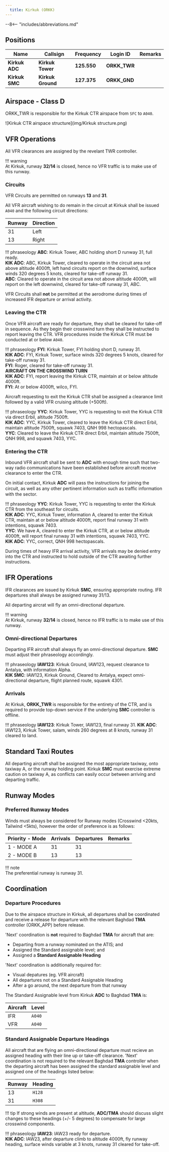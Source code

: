 ```yaml
---
  title: Kirkuk (ORKK)
---
```


--8<-- "includes/abbreviations.md"

## Positions

|    Name   | Callsign	| Frequency | Login ID | Remarks |
| --------- | --------	| ---------	| -------- | ------- |
| **Kirkuk ADC** | **Kirkuk Tower** | **125.550** | **ORKK_TWR** | |
| **Kirkuk SMC** | **Kirkuk Ground** | **127.375** | **ORKK_GND**	| |

## Airspace - Class D

ORKK_TWR is responsible for the Kirkuk CTR airspace from `SFC` to `A040`.

![Kirkuk CTR airspace structure](img/Kirkuk structure.png)

## VFR Operations
All VFR clearances are assigned by the revelant TWR controller.

!!! warning   
    At Kirkuk, runway **32/14** is closed, hence no VFR traffic is to make use of this runway.

### Circuits
VFR Circuits are permitted on runways **13** and **31**. 

All VFR aircraft wishing to do remain in the circuit at Kirkuk shall be issued `A040` and the following circuit directions:

| Runway | Direction |
| ------ | --------- |
|   31   |   Left   |
|   13   |   Right    |

!!! phraseology
    **ABC**: Kirkuk Tower, ABC holding short D runway 31, full ready.    
    **KIK ADC**: ABC, Kirkuk Tower, cleared to operate in the circuit area not above altitude 4000ft, left hand circuits report on the downwind, surface winds 320 degrees 5 knots, cleared for take-off runway 31.  
    **ABC**: Cleared to operate in the circuit area not above altitude 4000ft, will report on the left downwind, cleared for take-off runway 31, ABC.  

VFR Circuits shall **not** be permitted at the aerodrome during times of increased IFR departure or arrival activity.

### Leaving the CTR
Once VFR aircraft are ready for departure, they shall be cleared for take-off in sequence. As they begin their crosswind turn they shall be instructed to report leaving the CTR. VFR procedures inside the Kirkuk CTR must be conducted at or below `A040`.

!!! phraseology
    **FYI**: Kirkuk Tower, FYI holding short D, runway 31.  
    **KIK ADC**: FYI, Kirkuk Tower, surface winds 320 degrees 5 knots, cleared for take-off runway 31.  
    **FYI**: Roger, cleared for take-off runway 31.  
    **AIRCRAFT ON THE CROSSWIND TURN**  
    **KIK ADC**: FYI, report leaving the Kirkuk CTR, maintain at or below altitude 4000ft.  
    **FYI**: At or below 4000ft, wilco, FYI.

Aircraft requesting to exit the Kirkuk CTR shall be assigned a clearance limit followed by a valid VFR cruising altitude (+500ft).

!!! phraseology
    **YYC**: Kirkuk Tower, YYC is requesting to exit the Kirkuk CTR via direct Erbil, altitude 7500ft.  
    **KIK ADC**: YYC, Kirkuk Tower, cleared to leave the Kirkuk CTR direct Erbil, maintain altitude 7500ft, squawk 7403, QNH 998 hectopascals.  
    **YYC**: Cleared to leave the Kirkuk CTR direct Erbil, maintain altitude 7500ft, QNH 998, and squawk 7403, YYC.

### Entering the CTR
Inbound VFR aircraft shall be sent to **ADC** with enough time such that two-way
radio communications have been established before aircraft receive clearance to enter the CTR.

On initial contact, Kirkuk **ADC** will pass the instructions for joining the circuit, as well as any other pertinent information such as traﬃc information with the sector.

!!! phraseology
    **YYC**: Kirkuk Tower, YYC is requesting to enter the Kirkuk CTR from the southeast for circuits.     
    **KIK ADC**: YYC, Kirkuk Tower, information A, cleared to enter the Kirkuk CTR, maintain at or below altitude 4000ft, report final runway 31 with intentions, squawk 7403.  
    **YYC**: We have A, cleared to enter the Kirkuk CTR, at or below altitude 4000ft, will report final runway 31 with intentions, squawk 7403, YYC.   
    **KIK ADC**: YYC, correct, QNH 998 hectopascals.    

During times of heavy IFR arrival activity, VFR arrivals may be denied entry into the CTR and instructed to hold outside of the CTR awaiting further instructions.

## IFR Operations
IFR clearances are issued by Kirkuk **SMC**, ensuring appropriate routing. IFR departures shall always be assigned runway 31/13.

All departing aircrat will fly an omni-directional departure.

!!! warning   
    At Kirkuk, runway **32/14** is closed, hence no IFR traffic is to make use of this runway.

### Omni-directional Departures
Departing IFR aircraft shall always fly an omni-directional departure. **SMC** must adjust their phraseology accordingly. 

!!! phraseology
    **IAW123**: Kirkuk Ground, IAW123, request clearance to Antalya, with information Alpha.  
    **KIK SMC**: IAW123, Kirkuk Ground, Cleared to Antalya, expect omni-directional departure, flight planned route, squawk 4301.  

### Arrivals
At Kirkuk, **ORKK_TWR** is responsible for the entirety of the CTR, and is required to provide top-down service if the underlying **SMC** controller is offline.

!!! phraseology
    **IAW123**: Kirkuk Tower, IAW123, final runway 31.
    **KIK ADC**: IAW123, Kirkuk Tower, salam, winds 260 degrees at 8 knots, runway 31 cleared to land.  


## Standard Taxi Routes
All departing aircraft shall be assigned the most appropriate taxiway, onto taxiway A, or the runway holding point. Kirkuk **SMC** must exercise extreme caution on taxiway A, as conflicts can easily occur between arriving and departing traffic.

## Runway Modes
### Preferred Runway Modes
Winds must always be considered for Runway modes (Crosswind <20kts, Tailwind <5kts), however the order of preference is as follows:

| Priority - Mode | Arrivals | Departures | Remarks |
| --------------- | -------- | ---------- | ------- |
| 1 - MODE A | 31 | 31 | |
| 2 - MODE B | 13 | 13 | |

!!! note  
    The preferential runway is runway 31. 

## Coordination
### Departure Procedures
Due to the airspace structure in Kirkuk, all departures shall be coordinated and receive a release for departure with the relevant Baghdad **TMA** controller (ORKK_APP) before release.

'Next' coordination is **not** required to Baghdad **TMA** for aircraft that are:

- Departing from a runway nominated on the ATIS; and
- Assigned the Standard assignable level; and
- Assigned a **Standard Assignable Heading**

'Next' coordination is additionally required for:

- Visual depatures (eg. VFR aircraft)
- All departures not on a Standard Assignable Heading
- After a go around, the next departure from that runway

The Standard Assignable level from Kirkuk **ADC** to Baghdad **TMA** is:

| Aircraft | Level |
| -------- | ----- |
| IFR | `A040` |
| VFR | `A040` |


### Standard Assignable Departure Headings
All aircraft that are flying an omni-directional departure must recieve an assigned heading with their line up or take-off clearance. 'Next' coordination is not required to the relevant Baghdad **TMA** controller when the departing aircraft has been assigned the standard assignable level and assigned one of the headings listed below:

| Runway | Heading |
| ------ | ------- |
| 13 | `H128` |
| 31 | `H308` |

!!! tip
    If strong winds are present at altitude, **ADC/TMA** should discuss slight changes to these headings (+/- 5 degrees) to compensate for large crosswind components.

!!! phraseology
    **IAW23**: IAW23 ready for departure.  
    **KIK ADC**: IAW23, after departure climb to altitude 4000ft, fly runway heading, surface winds variable at 3 knots, runway 31 cleared for take-off.


